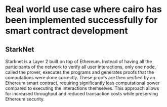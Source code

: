 # Real world use case where cairo has been implemented successfully for smart contract development

## StarkNet

Starknet is a Layer 2 built on top of Ethereum. Instead of having all the participants of the network to verify all user interactions, only one node, called the prover, executes the programs and generates proofs that the computations were done correctly. These proofs are then verified by an Ethereum smart contract, requiring significantly less computational power compared to executing the interactions themselves. This approach allows for increased throughput and reduced transaction costs while preserving Ethereum security.
